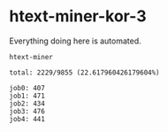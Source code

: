 # htext-miner-kor-3

Everything doing here is automated.

```
htext-miner

total: 2229/9855 (22.617960426179604%)

job0: 407
job1: 471
job2: 434
job3: 476
job4: 441
```